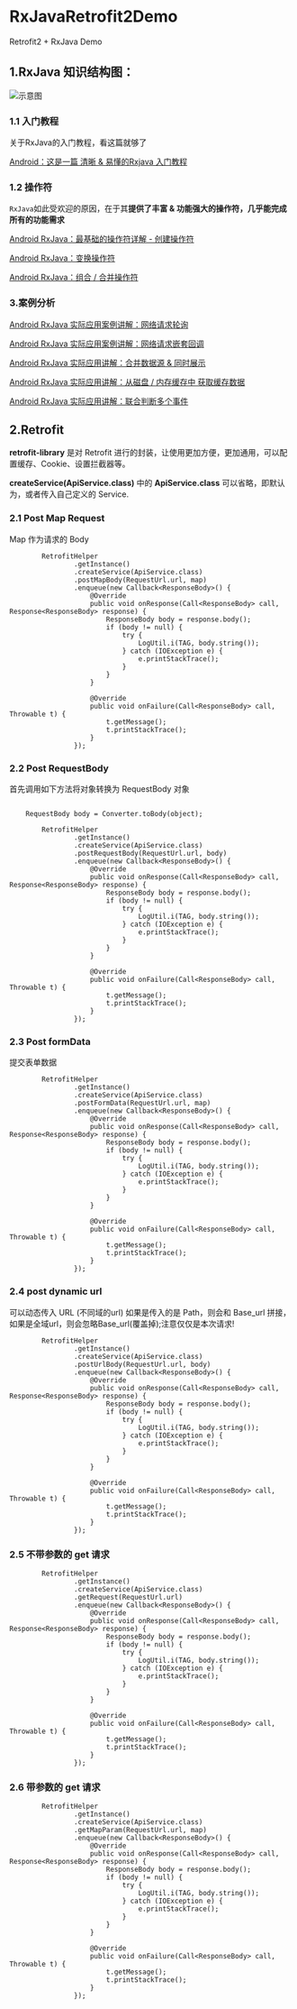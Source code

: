 # RxJavaRetrofit2Demo

Retrofit2 + RxJava Demo

## 1.RxJava 知识结构图：

![示意图](http://upload-images.jianshu.io/upload_images/944365-4c1c1eb44ffe01e5.png?imageMogr2/auto-orient/strip%7CimageView2/2/w/1240)

### 1.1 入门教程
关于RxJava的入门教程，看这篇就够了

[Android：这是一篇 清晰 & 易懂的Rxjava 入门教程](http://www.jianshu.com/p/a406b94f3188)


### 1.2 操作符

`RxJava`如此受欢迎的原因，在于其**提供了丰富 & 功能强大的操作符，几乎能完成所有的功能需求**

[Android RxJava：最基础的操作符详解 - 创建操作符](http://www.jianshu.com/p/e19f8ed863b1)

[Android RxJava：变换操作符](http://www.jianshu.com/p/904c14d253ba)

[Android RxJava：组合 / 合并操作符](http://www.jianshu.com/p/c2a7c03da16d)

### 3.案例分析

[Android RxJava 实际应用案例讲解：网络请求轮询](http://www.jianshu.com/p/11b3ec672812)

[Android RxJava 实际应用案例讲解：网络请求嵌套回调](http://www.jianshu.com/p/5f5d61f04f96)

[Android RxJava 实际应用讲解：合并数据源 & 同时展示](http://www.jianshu.com/p/fc2e551b907c)

[Android RxJava 实际应用讲解：从磁盘 / 内存缓存中 获取缓存数据](http://www.jianshu.com/p/6f3b6b934787)

[Android RxJava 实际应用讲解：联合判断多个事件](http://www.jianshu.com/p/2becc0eaedab)

## 2.Retrofit

**retrofit-library** 是对 Retrofit 进行的封装，让使用更加方便，更加通用，可以配置缓存、Cookie、设置拦截器等。

**createService(ApiService.class)** 中的 **ApiService.class** 可以省略，即默认为，或者传入自己定义的 Service.

### 2.1 Post Map Request

Map 作为请求的 Body

```
		RetrofitHelper
                .getInstance()
                .createService(ApiService.class)
                .postMapBody(RequestUrl.url, map)
                .enqueue(new Callback<ResponseBody>() {
                    @Override
                    public void onResponse(Call<ResponseBody> call, Response<ResponseBody> response) {
                        ResponseBody body = response.body();
                        if (body != null) {
                            try {
                                LogUtil.i(TAG, body.string());
                            } catch (IOException e) {
                                e.printStackTrace();
                            }
                        }
                    }

                    @Override
                    public void onFailure(Call<ResponseBody> call, Throwable t) {
                        t.getMessage();
                        t.printStackTrace();
                    }
                });
```

### 2.2 Post RequestBody

首先调用如下方法将对象转换为 RequestBody 对象

```

	RequestBody body = Converter.toBody(object);

		RetrofitHelper
                .getInstance()
                .createService(ApiService.class)
                .postRequestBody(RequestUrl.url, body)
                .enqueue(new Callback<ResponseBody>() {
                    @Override
                    public void onResponse(Call<ResponseBody> call, Response<ResponseBody> response) {
                        ResponseBody body = response.body();
                        if (body != null) {
                            try {
                                LogUtil.i(TAG, body.string());
                            } catch (IOException e) {
                                e.printStackTrace();
                            }
                        }
                    }

                    @Override
                    public void onFailure(Call<ResponseBody> call, Throwable t) {
                        t.getMessage();
                        t.printStackTrace();
                    }
                });
```

### 2.3 Post formData

提交表单数据

```
		RetrofitHelper
                .getInstance()
                .createService(ApiService.class)
                .postFormData(RequestUrl.url, map)
                .enqueue(new Callback<ResponseBody>() {
                    @Override
                    public void onResponse(Call<ResponseBody> call, Response<ResponseBody> response) {
                        ResponseBody body = response.body();
                        if (body != null) {
                            try {
                                LogUtil.i(TAG, body.string());
                            } catch (IOException e) {
                                e.printStackTrace();
                            }
                        }
                    }

                    @Override
                    public void onFailure(Call<ResponseBody> call, Throwable t) {
                        t.getMessage();
                        t.printStackTrace();
                    }
                });
```

### 2.4 post dynamic url

可以动态传入 URL (不同域的url) 如果是传入的是 Path，则会和 Base_url 拼接，如果是全域url，则会忽略Base_url(覆盖掉);注意仅仅是本次请求!

```
		RetrofitHelper
                .getInstance()
                .createService(ApiService.class)
                .postUrlBody(RequestUrl.url, body)
                .enqueue(new Callback<ResponseBody>() {
                    @Override
                    public void onResponse(Call<ResponseBody> call, Response<ResponseBody> response) {
                        ResponseBody body = response.body();
                        if (body != null) {
                            try {
                                LogUtil.i(TAG, body.string());
                            } catch (IOException e) {
                                e.printStackTrace();
                            }
                        }
                    }

                    @Override
                    public void onFailure(Call<ResponseBody> call, Throwable t) {
                        t.getMessage();
                        t.printStackTrace();
                    }
                });
```

### 2.5 不带参数的 get 请求

```
		RetrofitHelper
                .getInstance()
                .createService(ApiService.class)
                .getRequest(RequestUrl.url)
                .enqueue(new Callback<ResponseBody>() {
                    @Override
                    public void onResponse(Call<ResponseBody> call, Response<ResponseBody> response) {
                        ResponseBody body = response.body();
                        if (body != null) {
                            try {
                                LogUtil.i(TAG, body.string());
                            } catch (IOException e) {
                                e.printStackTrace();
                            }
                        }
                    }

                    @Override
                    public void onFailure(Call<ResponseBody> call, Throwable t) {
                        t.getMessage();
                        t.printStackTrace();
                    }
                });
```

### 2.6 带参数的 get 请求

```
		RetrofitHelper
                .getInstance()
                .createService(ApiService.class)
                .getMapParam(RequestUrl.url, map)
                .enqueue(new Callback<ResponseBody>() {
                    @Override
                    public void onResponse(Call<ResponseBody> call, Response<ResponseBody> response) {
                        ResponseBody body = response.body();
                        if (body != null) {
                            try {
                                LogUtil.i(TAG, body.string());
                            } catch (IOException e) {
                                e.printStackTrace();
                            }
                        }
                    }

                    @Override
                    public void onFailure(Call<ResponseBody> call, Throwable t) {
                        t.getMessage();
                        t.printStackTrace();
                    }
                });
```
